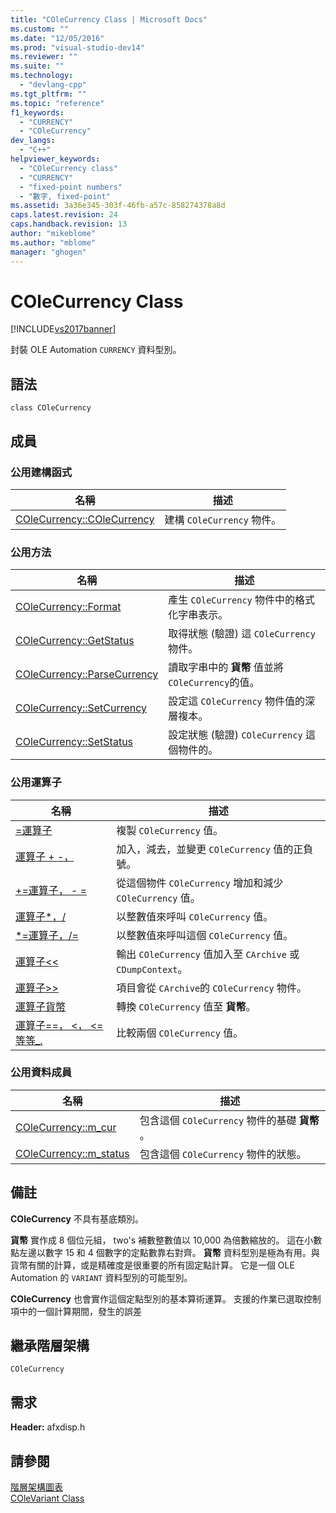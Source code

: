 ```yaml
---
title: "COleCurrency Class | Microsoft Docs"
ms.custom: ""
ms.date: "12/05/2016"
ms.prod: "visual-studio-dev14"
ms.reviewer: ""
ms.suite: ""
ms.technology: 
  - "devlang-cpp"
ms.tgt_pltfrm: ""
ms.topic: "reference"
f1_keywords: 
  - "CURRENCY"
  - "COleCurrency"
dev_langs: 
  - "C++"
helpviewer_keywords: 
  - "COleCurrency class"
  - "CURRENCY"
  - "fixed-point numbers"
  - "數字, fixed-point"
ms.assetid: 3a36e345-303f-46fb-a57c-858274378a8d
caps.latest.revision: 24
caps.handback.revision: 13
author: "mikeblome"
ms.author: "mblome"
manager: "ghogen"
---
```

# COleCurrency Class
[!INCLUDE[vs2017banner](../../assembler/inline/includes/vs2017banner.md)]

封裝 OLE Automation `CURRENCY` 資料型別。  
  
## 語法  
  
```  
class COleCurrency  
```  
  
## 成員  
  
### 公用建構函式  
  
|名稱|描述|  
|--------|--------|  
|[COleCurrency::COleCurrency](../Topic/COleCurrency::COleCurrency.md)|建構 `COleCurrency` 物件。|  
  
### 公用方法  
  
|名稱|描述|  
|--------|--------|  
|[COleCurrency::Format](../Topic/COleCurrency::Format.md)|產生 `COleCurrency` 物件中的格式化字串表示。|  
|[COleCurrency::GetStatus](../Topic/COleCurrency::GetStatus.md)|取得狀態 \(驗證\) 這 `COleCurrency` 物件。|  
|[COleCurrency::ParseCurrency](../Topic/COleCurrency::ParseCurrency.md)|讀取字串中的 **貨幣** 值並將 `COleCurrency`的值。|  
|[COleCurrency::SetCurrency](../Topic/COleCurrency::SetCurrency.md)|設定這 `COleCurrency` 物件值的深層複本。|  
|[COleCurrency::SetStatus](../Topic/COleCurrency::SetStatus.md)|設定狀態 \(驗證\) `COleCurrency` 這個物件的。|  
  
### 公用運算子  
  
|名稱|描述|  
|--------|--------|  
|[\=運算子](../Topic/COleCurrency::operator%20=.md)|複製 `COleCurrency` 值。|  
|[運算子 \+ \-，](../Topic/COleCurrency::operator%20+,%20-.md)|加入，減去，並變更 `COleCurrency` 值的正負號。|  
|[\+\=運算子， \- \=](../Topic/COleCurrency::operator%20+=,%20-=.md)|從這個物件 `COleCurrency` 增加和減少 `COleCurrency` 值。|  
|[運算子\*，\/](../Topic/COleCurrency::operator%20*,%20-.md)|以整數值來呼叫 `COleCurrency` 值。|  
|[\*\=運算子，\/\=](../Topic/COleCurrency::operator%20*=,%20-=.md)|以整數值來呼叫這個 `COleCurrency` 值。|  
|[運算子\<\<](../Topic/COleCurrency::operator%20%3C%3C,%20%3E%3E.md)|輸出 `COleCurrency` 值加入至 `CArchive` 或 `CDumpContext`。|  
|[運算子\>\>](../Topic/COleCurrency::operator%20%3C%3C,%20%3E%3E.md)|項目會從 `CArchive`的 `COleCurrency` 物件。|  
|[運算子貨幣](../Topic/COleCurrency::operator%20CURRENCY.md)|轉換 `COleCurrency` 值至 **貨幣**。|  
|[運算子\=\=， \<， \<\=等等\_.](../Topic/COleCurrency%20Relational%20Operators.md)|比較兩個 `COleCurrency` 值。|  
  
### 公用資料成員  
  
|名稱|描述|  
|--------|--------|  
|[COleCurrency::m\_cur](../Topic/COleCurrency::m_cur.md)|包含這個 `COleCurrency` 物件的基礎 **貨幣** 。|  
|[COleCurrency::m\_status](../Topic/COleCurrency::m_status.md)|包含這個 `COleCurrency` 物件的狀態。|  
  
## 備註  
 **COleCurrency** 不具有基底類別。  
  
 **貨幣** 實作成 8 個位元組， two's 補數整數值以 10,000 為倍數縮放的。  這在小數點左邊以數字 15 和 4 個數字的定點數靠右對齊。  **貨幣** 資料型別是極為有用。與貨幣有關的計算，或是精確度是很重要的所有固定點計算。  它是一個 OLE Automation 的 `VARIANT` 資料型別的可能型別。  
  
 **COleCurrency** 也會實作這個定點型別的基本算術運算。  支援的作業已選取控制項中的一個計算期間，發生的誤差  
  
## 繼承階層架構  
 `COleCurrency`  
  
## 需求  
 **Header:** afxdisp.h  
  
## 請參閱  
 [階層架構圖表](../../mfc/hierarchy-chart.md)   
 [COleVariant Class](../../mfc/reference/colevariant-class.md)